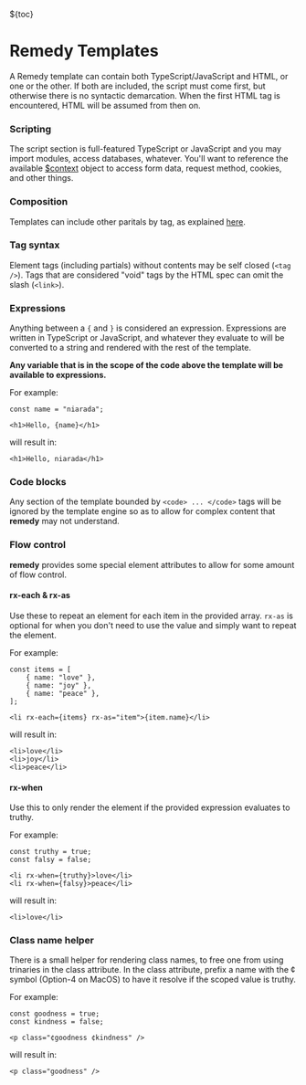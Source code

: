 ${toc}

# Remedy Templates

A Remedy template can contain both TypeScript/JavaScript and HTML, or one or the other.  If both are included, the script must come first, but otherwise there is no syntactic demarcation.  When the first HTML tag is encountered, HTML will be assumed from then on.

### Scripting

The script section is full-featured TypeScript or JavaScript and you may import modules, access databases, whatever.  You'll want to reference the available [$context](/context) object to access form data, request method, cookies, and other things.

### Composition

Templates can include other paritals by tag, as explained [here](/partials).

### Tag syntax

Element tags (including partials) without contents may be self closed (`<tag />`).  Tags that are considered "void" tags by the HTML spec can omit the slash (`<link>`).

### Expressions

Anything between a `{` and `}` is considered an expression.  Expressions are written in TypeScript or JavaScript, and whatever they evaluate to will be converted to a string and rendered with the rest of the template.

**Any variable that is in the scope of the code above the template will be available to expressions.**

For example:

```rx
const name = "niarada";

<h1>Hello, {name}</h1>
```

will result in:

```rx
<h1>Hello, niarada</h1>
```

### Code blocks

Any section of the template bounded by `<code> ... </code>` tags will be ignored by the template engine so as to allow for complex content that **remedy** may not understand.

### Flow control

**remedy** provides some special element attributes to allow for some amount of flow control.

#### rx-each & rx-as

Use these to repeat an element for each item in the provided array.  `rx-as` is optional for when you don't need to use the value and simply want to repeat the element.

For example:

```rx
const items = [
    { name: "love" },
    { name: "joy" },
    { name: "peace" },
];

<li rx-each={items} rx-as="item">{item.name}</li>
```

will result in:

```rx
<li>love</li>
<li>joy</li>
<li>peace</li>
```

#### rx-when

Use this to only render the element if the provided expression evaluates to truthy.

For example:

```rx
const truthy = true;
const falsy = false;

<li rx-when={truthy}>love</li>
<li rx-when={falsy}>peace</li>
```

will result in:

```rx
<li>love</li>
```

### Class name helper

There is a small helper for rendering class names, to free one from using trinaries in the class attribute.  In the class attribute, prefix a name with the ¢ symbol (Option-4 on MacOS) to have it resolve if the scoped value is truthy.

For example:

```rx
const goodness = true;
const kindness = false;

<p class="¢goodness ¢kindness" />
```

will result in:

```rx
<p class="goodness" />
```
